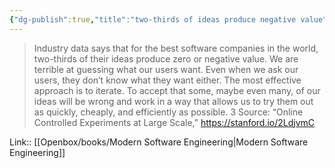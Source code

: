 ```yaml
---
{"dg-publish":true,"title":"two-thirds of ideas produce negative value","tags":["quotes"],"date":"2023-08-22T09:40:34+03:00","modified_at":"2023-10-27T22:23:17+04:00","alias":"two-thirds of ideas produce negative value","dg-path":"/quotes/202308220940.md","permalink":"/quotes/202308220940/","dgPassFrontmatter":true}
---
```



> Industry data says that for the best software companies in the world, two-thirds of their ideas produce zero or negative value. We are terrible at guessing what our users want. Even when we ask our users, they don’t know what they want either. The most effective approach is to iterate. To accept that some, maybe even many, of our ideas will be wrong and work in a way that allows us to try them out as quickly, cheaply, and efficiently as possible.
3 Source: “Online Controlled Experiments at Large Scale,” https://stanford.io/2LdjvmC

Link:: [[Openbox/books/Modern Software Engineering|Modern Software Engineering]]
